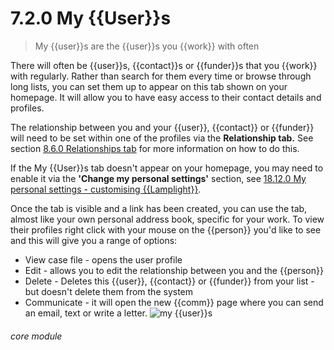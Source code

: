 # 7.2.0    My {{User}}s

> My {{user}}s are the {{user}}s you {{work}} with often 

There will often be {{user}}s, {{contact}}s or {{funder}}s that you {{work}} with regularly. Rather than search for them every time or browse through long lists, you can set them up to appear on this tab shown on your homepage. It will allow you to have easy access to their contact details and profiles. 

The relationship between you and your {{user}}, {{contact}} or {{funder}} will need to be set within one of the profiles via the **Relationship tab.** See section [8.6.0  Relationships tab](/help/index/v/{{version}}/p/8.6.0) for more information on how to do this. 

If the My {{User}}s tab doesn't appear on your homepage, you may need to enable it via the **'Change my personal settings'** section, see [18.12.0  My personal settings - customising {{Lamplight}}](/help/index/v/{{version}}/p/18.12.0).

Once the tab is visible and a link has been created, you can use the tab, almost like your own personal address book, specific for your work. To view their profiles right click with your mouse on the {{person}} you'd like to see and this will give you a range of options:

  * View case file - opens the user profile
  * Edit - allows you to edit the relationship between you and the {{person}}
  * Delete - Deletes this {{user}}, {{contact}} or {{funder}} from your list - but doesn't delete them from the system
  * Communicate - it will open the new {{comm}} page where you can send an email, text or write a letter.
![my {{user}}s]({{imgpath}}38a.png) 

###### core module

